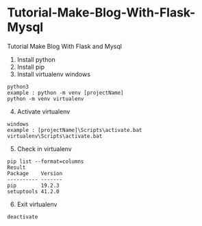 # Tutorial-Make-Blog-With-Flask-Mysql
Tutorial Make Blog With Flask and Mysql 

1. Install python
2. Install pip
3. Install virtualenv windows
```
python3
example : python -m venv [projectName]
python -m venv virtualenv
```
4. Activate virtualenv 
```
windows
example : [projectName]\Scripts\activate.bat
virtualenv\Scripts\activate.bat
```
5. Check in virtualenv
```
pip list --format=columns
Result
Package    Version
---------- -------
pip        19.2.3
setuptools 41.2.0
```
6. Exit virtualenv
```
deactivate
```
